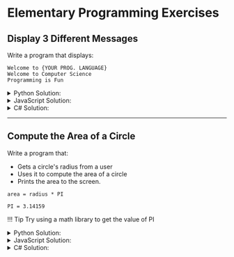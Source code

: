 # Elementary Programming Exercises

## Display 3 Different Messages

Write a program that displays:

```text
Welcome to {YOUR PROG. LANGUAGE}
Welcome to Computer Science
Programming is Fun
```

<details>
  <summary>Python Solution:</summary>

```py linenums="1"
print('Welcome to Python!')
print('Welcome to Computer Science!')
print('Programming is Fun!')
```

</details>

<details>
  <summary>JavaScript Solution:</summary>

```js linenums="1"
alert('Welcome to JavaScript!')
console.log('Welcome to JavaScript!')

alert('Welcome to Computer Science!')
console.log('Welcome to Computer Science!')

alert('Programming is Fun!')
console.log('Programming is Fun!')
```

</details>

<details>
  <summary>C# Solution:</summary>

```csharp linenums="1"
Console.WriteLine("Welcome to C#!");
Console.WriteLine("Welcome to COmputer Science!");
Console.WriteLine("Programming is Fun!");
```

</details>

---

## Compute the Area of a Circle

Write a program that:

* Gets a circle's radius from a user
* Uses it to compute the area of a circle
* Prints the area to the screen.

```text
area = radius * PI

PI = 3.14159
```

!!! Tip
    Try using a math library to get the value of PI

<details>
  <summary>Python Solution:</summary>

Solution #1

```py linenums="1"
radius = input('Enter the radius of a circle: ')

area = radius * radius * 3.14159

print(f'The area for the circle of radius {radius} is {area}')
```

Solution #2

```py linenums="1"
import math

radius = input('Enter the radius of a circle: ')

area = pow(radius, 2) * math.pi

print(f'The area for the circle of radius {radius} is {area}')
```

</details>

<details>
  <summary>JavaScript Solution:</summary>

Solution #1

```js linenums="1"
let radius = prompt('Enter the radius of a circle: ')

let area = radius * radius * 3.14159

alert(`The area for the circle of radius ${radius} is ${area}`)
console.log(`The area for the circle of radius ${radius} is ${area}`)
```

Solution #2

```js linenums="1"
let radius = prompt('Enter the radius of a circle: ')

let area = Math.pow(radius, 2) * Math.PI

alert(`The area for the circle of radius ${radius} is ${area}`)
console.log(`The area for the circle of radius ${radius} is ${area}`)
```

</details>

<details>
  <summary>C# Solution:</summary>

Solution #1

```csharp linenums="1"
string input;
int radius;

Console.WriteLine("Enter the radius of a circle: ");

input = Console.ReadLine();

radius = Convert.ToInt32(input);
double area = radius * radius * 3.14159;

Console.WriteLine("The area for the circle of radius {0} is {1}.", radius, area);
```

Solution #2

```csharp linenums="1"
string input;
int radius;

Console.WriteLine("Enter the Radius of a Circle: ");

input = Console.ReadLine();

radius = Convert.ToInt32(input);

double area = Math.Pow(radius, 2.0) * Math.PI;

Console.WriteLine("The area for the circle of radius {0} is {1}.", radius, area);
```

</details>
